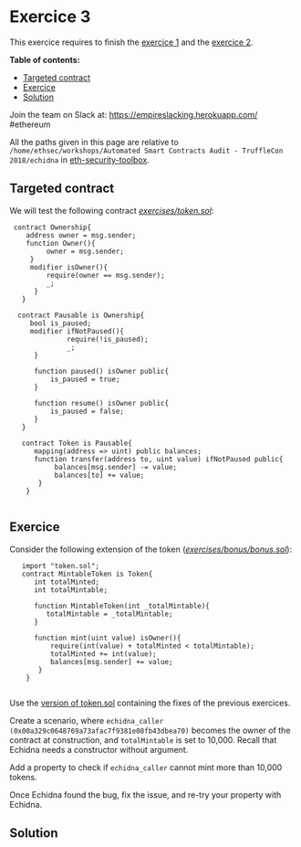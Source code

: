 # Exercice 3 
This exercice requires to finish the [exercice 1](EXERCICE_1.md) and the [exercice 2](EXERCICE_2.md).

**Table of contents:**
- [Targeted contract](#targeted-contract)
- [Exercice](#exercice)
- [Solution](#solution)

Join the team on Slack at: https://empireslacking.herokuapp.com/ #ethereum

All the paths given in this page are relative to `/home/ethsec/workshops/Automated Smart Contracts Audit - TruffleCon 2018/echidna` in [eth-security-toolbox](https://github.com/trailofbits/eth-security-toolbox`).
 
## Targeted contract
  
We will test the following contract *[exercises/token.sol](https://github.com/trailofbits/publications/blob/master/workshops/Automated%20Smart%20Contracts%20Audit%20-%20TruffleCon%202018/echidna/exercises/token.sol)*:
       
```Solidity
 contract Ownership{
    address owner = msg.sender;
    function Owner(){
         owner = msg.sender;
     }
     modifier isOwner(){
         require(owner == msg.sender);
         _;
      }
   }
        
  contract Pausable is Ownership{
     bool is_paused;
     modifier ifNotPaused(){
              require(!is_paused);
              _;
      }
       
      function paused() isOwner public{
          is_paused = true;
      }
          
      function resume() isOwner public{
          is_paused = false;
      }
   }
      
   contract Token is Pausable{
      mapping(address => uint) public balances;
      function transfer(address to, uint value) ifNotPaused public{
           balances[msg.sender] -= value;
           balances[to] += value;
       }
    }
    
```
     
## Exercice

Consider the following extension of the token (*[exercises/bonus/bonus.sol](https://github.com/trailofbits/publications/blob/master/workshops/Automated%20Smart%20Contracts%20Audit%20-%20TruffleCon%202018/echidna/exercises/bonus/bonus.sol)*):
   
```Solidity
   import "token.sol"; 
   contract MintableToken is Token{
      int totalMinted;
      int totalMintable;
          
      function MintableToken(int _totalMintable){
         totalMintable = _totalMintable;
      }
          
      function mint(uint value) isOwner(){
          require(int(value) + totalMinted < totalMintable);
          totalMinted += int(value);
          balances[msg.sender] += value;
       }
    }
    
```
      
Use the [version of token.sol](https://github.com/trailofbits/publications/blob/master/workshops/Automated%20Smart%20Contracts%20Audit%20-%20TruffleCon%202018/echidna/exercises/bonus/token.sol#L1) containing the fixes of the previous exercices.
   
Create a scenario, where `echidna_caller (0x00a329c0648769a73afac7f9381e08fb43dbea70)`          becomes the owner of the contract at construction, and `totalMintable` is set to 10,000.        Recall that Echidna needs a constructor without argument.

Add a property to check if `echidna_caller` cannot mint more than 10,000 tokens.

Once Echidna found the bug, fix the issue, and re-try your property with Echidna.
   
## Solution
